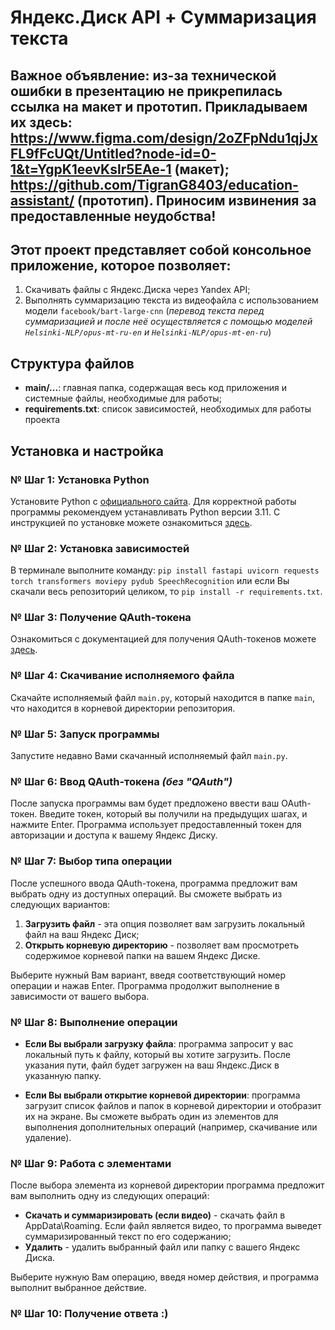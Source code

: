 # Яндекс.Диск API + Суммаризация текста

## Важное объявление: из-за технической ошибки в презентацию не прикрепилась ссылка на макет и прототип. Прикладываем их здесь: https://www.figma.com/design/2oZFpNdu1qjJxFL9fFcUQt/Untitled?node-id=0-1&t=YgpK1eevKslr5EAe-1 (макет); https://github.com/TigranG8403/education-assistant/ (прототип). Приносим извинения за предоставленные неудобства!

## Этот проект представляет собой консольное приложение, которое позволяет:
1. Скачивать файлы с Яндекс.Диска через Yandex API;
2. Выполнять суммаризацию текста из видеофайла с использованием модели `facebook/bart-large-cnn` (*перевод текста перед суммаризацией и после неё осуществляется с помощью моделей `Helsinki-NLP/opus-mt-ru-en` и `Helsinki-NLP/opus-mt-en-ru`*)

## Структура файлов
- **main/...**: главная папка, содержащая весь код приложения и системные файлы, необходимые для работы;
- **requirements.txt**: список зависимостей, необходимых для работы проекта

## Установка и настройка
### № Шаг 1: Установка Python
Установите Python с [официального сайта](https://www.python.org/downloads/). Для корректной работы программы рекомендуем устанавливать Python версии 3.11. С инструкцией по установке можете ознакомиться [здесь](https://docs.python.org/3/using/windows.html). 

### № Шаг 2: Установка зависимостей
В терминале выполните команду: `pip install fastapi uvicorn requests torch transformers moviepy pydub SpeechRecognition` или если Вы скачали весь репозиторий целиком, то `pip install -r requirements.txt`.

### № Шаг 3: Получение QAuth-токена
Ознакомиться с документацией для получения QAuth-токенов можете [здесь](https://yandex.ru/dev/disk-api/doc/ru/concepts/quickstart).

### № Шаг 4: Скачивание исполняемого файла
Скачайте исполняемый файл `main.py`, который находится в папке `main`, что находится в корневой директории репозитория.

### № Шаг 5: Запуск программы
Запустите недавно Вами скачанный исполняемый файл `main.py`.

### № Шаг 6: Ввод QAuth-токена *(без "QAuth")*
После запуска программы вам будет предложено ввести ваш OAuth-токен. Введите токен, который вы получили на предыдущих шагах, и нажмите Enter. Программа использует предоставленный токен для авторизации и доступа к вашему Яндекс Диску.

### № Шаг 7: Выбор типа операции
После успешного ввода QAuth-токена, программа предложит вам выбрать одну из доступных операций. Вы сможете выбрать из следующих вариантов:

1. **Загрузить файл** - эта опция позволяет вам загрузить локальный файл на ваш Яндекс Диск;
2. **Открыть корневую директорию** - позволяет вам просмотреть содержимое корневой папки на вашем Яндекс Диске.

Выберите нужный Вам вариант, введя соответствующий номер операции и нажав Enter. Программа продолжит выполнение в зависимости от вашего выбора.

### № Шаг 8: Выполнение операции

- **Если Вы выбрали загрузку файла**: программа запросит у вас локальный путь к файлу, который вы хотите загрузить. После указания пути, файл будет загружен на ваш Яндекс.Диск в указанную папку.
  
- **Если Вы выбрали открытие корневой директории**: программа загрузит список файлов и папок в корневой директории и отобразит их на экране. Вы сможете выбрать один из элементов для выполнения дополнительных операций (например, скачивание или удаление).

### № Шаг 9: Работа с элементами

После выбора элемента из корневой директории программа предложит вам выполнить одну из следующих операций:

- **Скачать и суммаризировать (если видео)** - скачать файл в AppData\Roaming. Если файл является видео, то программа выведет суммаризированный текст по его содержанию;
- **Удалить** - удалить выбранный файл или папку с вашего Яндекс Диска.

Выберите нужную Вам операцию, введя номер действия, и программа выполнит выбранное действие.

### № Шаг 10: Получение ответа :)
